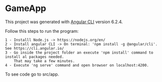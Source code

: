 # GameApp

This project was generated with [Angular CLI](https://github.com/angular/angular-cli) version 6.2.4.

Follow this steps to run the program:

    1 - Installl Node.js -> https://nodejs.org/en/
    2 - Install angular CLI -> On terminal: 'npm install -g @angular/cli'. See https://cli.angular.io/
    3 - Go inside the project folder an execute 'npm install' command to install al packages needed. 
        That may take a few minutes.
    4 - Execute 'ng serve' command and open browser on localhost:4200.

To see code go to src/app.